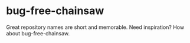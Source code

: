 # bug-free-chainsaw
Great repository names are short and memorable. Need inspiration? How about bug-free-chainsaw. 
